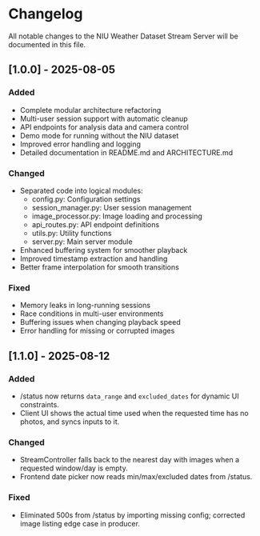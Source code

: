 # Changelog

All notable changes to the NIU Weather Dataset Stream Server will be documented in this file.

## [1.0.0] - 2025-08-05

### Added
- Complete modular architecture refactoring
- Multi-user session support with automatic cleanup
- API endpoints for analysis data and camera control
- Demo mode for running without the NIU dataset
- Improved error handling and logging
- Detailed documentation in README.md and ARCHITECTURE.md

### Changed
- Separated code into logical modules:
  - config.py: Configuration settings
  - session_manager.py: User session management
  - image_processor.py: Image loading and processing
  - api_routes.py: API endpoint definitions
  - utils.py: Utility functions
  - server.py: Main server module
- Enhanced buffering system for smoother playback
- Improved timestamp extraction and handling
- Better frame interpolation for smooth transitions

### Fixed
- Memory leaks in long-running sessions
- Race conditions in multi-user environments
- Buffering issues when changing playback speed
- Error handling for missing or corrupted images

## [1.1.0] - 2025-08-12

### Added
- /status now returns `data_range` and `excluded_dates` for dynamic UI constraints.
- Client UI shows the actual time used when the requested time has no photos, and syncs inputs to it.

### Changed
- StreamController falls back to the nearest day with images when a requested window/day is empty.
- Frontend date picker now reads min/max/excluded dates from /status.

### Fixed
- Eliminated 500s from /status by importing missing config; corrected image listing edge case in producer.
